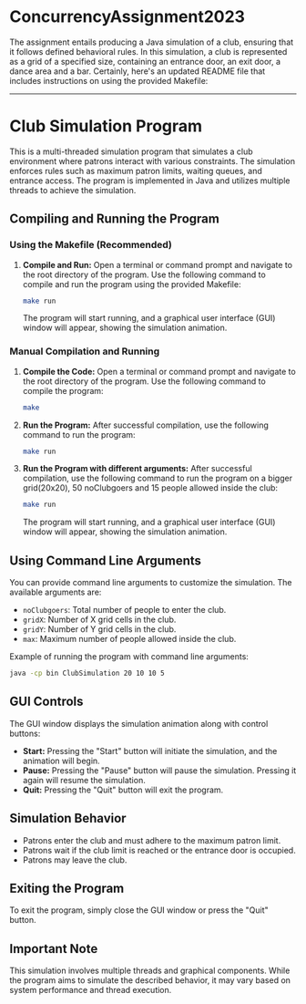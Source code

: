 # ConcurrencyAssignment2023
The assignment entails producing a Java simulation of a club, ensuring that it follows defined behavioral rules. In this simulation, a club is represented as a grid of a specified size, containing an entrance door, an exit door, a dance area and a bar. 
Certainly, here's an updated README file that includes instructions on using the provided Makefile:

---

# Club Simulation Program

This is a multi-threaded simulation program that simulates a club environment where patrons interact with various constraints. The simulation enforces rules such as maximum patron limits, waiting queues, and entrance access. The program is implemented in Java and utilizes multiple threads to achieve the simulation.

## Compiling and Running the Program

### Using the Makefile (Recommended)

1. **Compile and Run:**
   Open a terminal or command prompt and navigate to the root directory of the program. Use the following command to compile and run the program using the provided Makefile:

   ```bash
   make run
   ```

   The program will start running, and a graphical user interface (GUI) window will appear, showing the simulation animation.

### Manual Compilation and Running

1. **Compile the Code:**
   Open a terminal or command prompt and navigate to the root directory of the program. Use the following command to compile the program:

   ```bash
   make
   ```

2. **Run the Program:**
   After successful compilation, use the following command to run the program:

   ```bash
   make run
   ```
3. **Run the Program with different arguments:**
   After successful compilation, use the following command to run the program on a bigger grid(20x20), 50 noClubgoers and 15 people allowed inside the club:

   ```bash
   make run
   ```

   The program will start running, and a graphical user interface (GUI) window will appear, showing the simulation animation.

## Using Command Line Arguments

You can provide command line arguments to customize the simulation. The available arguments are:

- `noClubgoers`: Total number of people to enter the club.
- `gridX`: Number of X grid cells in the club.
- `gridY`: Number of Y grid cells in the club.
- `max`: Maximum number of people allowed inside the club.

Example of running the program with command line arguments:

```bash
java -cp bin ClubSimulation 20 10 10 5
```

## GUI Controls

The GUI window displays the simulation animation along with control buttons:

- **Start:** Pressing the "Start" button will initiate the simulation, and the animation will begin.
- **Pause:** Pressing the "Pause" button will pause the simulation. Pressing it again will resume the simulation.
- **Quit:** Pressing the "Quit" button will exit the program.

## Simulation Behavior

- Patrons enter the club and must adhere to the maximum patron limit.
- Patrons wait if the club limit is reached or the entrance door is occupied.
- Patrons may leave the club.

## Exiting the Program

To exit the program, simply close the GUI window or press the "Quit" button.

## Important Note

This simulation involves multiple threads and graphical components. While the program aims to simulate the described behavior, it may vary based on system performance and thread execution.
